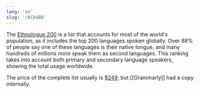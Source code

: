 ```yaml
---
lang: 'en'
slug: '/8C04B8'
---
```


The [Ethnologue 200](https://www.ethnologue.com/insights/ethnologue200/) is a list that accounts for most of the world's population, as it includes the top 200 languages spoken globally. Over 88% of people say one of these languages is their native tongue, and many hundreds of millions more speak them as second languages. This ranking takes into account both primary and secondary language speakers, showing the total usage worldwide.

The price of the complete list usually is [$249](https://store.ethnologue.com/e285c89e-b543-4fb6-9087-c3a76a6c988f), but [[Grammarly]] had a copy internally.
